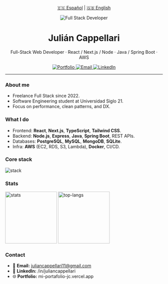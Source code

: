 <!-- Language selector -->
<p align="center">
  <a href="README.md">🇪🇸 Español</a> | <a href="README.en.md">🇬🇧 English</a>
</p>

<!-- GitHub Profile README · EN -->

<p align="center">
  <img src="https://img.shields.io/badge/Full%20Stack-Developer-111?style=for-the-badge" alt="Full Stack Developer" />
</p>

<h1 align="center">Julián Cappellari</h1>
<p align="center">
  Full-Stack Web Developer · React / Next.js / Node · Java / Spring Boot · AWS
</p>

<p align="center">
  <a href="https://mi-portafolio-jc.vercel.app">
    <img alt="Portfolio" src="https://img.shields.io/badge/Portfolio-vercel.app-000?style=for-the-badge&logo=vercel" />
  </a>
  <a href="mailto:juliancappellari11@gmail.com">
    <img alt="Email" src="https://img.shields.io/badge/Contact-Email-2b6cb0?style=for-the-badge&logo=gmail&logoColor=white" />
  </a>
  <a href="https://www.linkedin.com/in/juliancappellari">
    <img alt="LinkedIn" src="https://img.shields.io/badge/LinkedIn-juliancappellari-0a66c2?style=for-the-badge&logo=linkedin&logoColor=white" />
  </a>
</p>

---

### About me
- Freelance Full Stack since 2022.
- Software Engineering student at Universidad Siglo 21.
- Focus on performance, clean patterns, and DX.

### What I do
- Frontend: **React**, **Next.js**, **TypeScript**, **Tailwind CSS**.
- Backend: **Node.js**, **Express**, **Java**, **Spring Boot**, REST APIs.
- Databases: **PostgreSQL**, **MySQL**, **MongoDB**, **SQLite**.
- Infra: **AWS** (EC2, RDS, S3, Lambda), **Docker**, CI/CD.

### Core stack
<p align="left">
  <img src="https://skillicons.dev/icons?i=ts,js,react,next,html,css,tailwind,sass,nodejs,express,java,spring,py,aws,docker,mongodb,postgres,mysql,sqlite,git,linux&perline=11" alt="stack" />
</p>

### Stats
<p align="left">
  <img height="165" src="https://github-readme-stats.vercel.app/api?username=JulianCappellari&show_icons=true&hide_title=true&count_private=true&include_all_commits=true" alt="stats" />
  <img height="165" src="https://github-readme-stats.vercel.app/api/top-langs/?username=JulianCappellari&layout=compact&langs_count=8" alt="top-langs" />
</p>

### Contact
- 📧 **Email:** juliancappellari11@gmail.com  
- 🔗 **LinkedIn:** /in/juliancappellari  
- 🌐 **Portfolio:** mi-portafolio-jc.vercel.app
